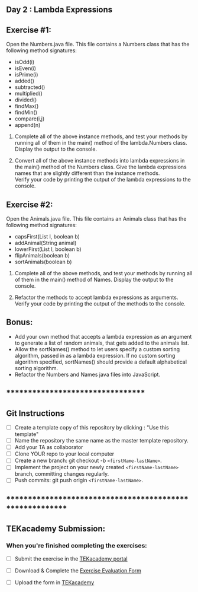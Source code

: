 <h2>Day 2 : Lambda Expressions<h2>

<h2>Exercise #1:</h2>

Open the Numbers.java file.  This file contains a Numbers class that has the following method signatures:

* isOdd(i)
* isEven(i)
* isPrime(i)
* added()
* subtracted()
* multiplied()
* divided()
* findMax()
* findMin()
* compare(i,j)
* append(n)

1. Complete all of the above instance methods, and test your methods by running all of them in the main() method of the lambda.Numbers class.  
Display the output to the console. 

2. Convert all of the above instance methods into lambda expressions in the main() method of the Numbers class. 
 Give the lambda expressions names that are slightly different than the instance methods.  
 Verify your code by printing the output of the lambda expressions to the console.

<h2>Exercise #2:</h2>

Open the Animals.java file. This file contains an Animals class that has the following method signatures:
* capsFirst(List l, boolean b)
* addAnimal(String animal)
* lowerFirst(List l, boolean b)
* flipAnimals(boolean b)
* sortAnimals(boolean b)

1. Complete all of the above methods, and test your methods by running all of them in the main() method of Names. 
 Display the output to the console.

2. Refactor the methods to accept lambda expressions as arguments.  
Verify your code by printing the output of the methods to the console.

<h2>Bonus: </h2>

* Add your own method that accepts a lambda expression as an argument to generate a list of random animals, that gets added to the animals list.
* Allow the sortNames() method to let users specify a custom sorting algorithm, passed in as a lambda expression.  If no custom sorting algorithm specified, sortNames() should provide a default alphabetical sorting algorithm.
* Refactor the Numbers and Names java files into JavaScript.  

## ********************************
## Git Instructions
- [ ] Create a template copy of this repository by clicking : "Use this template"
- [ ] Name the repository the same name as the master template repository.
- [ ] Add your TA as collaborator
- [ ] Clone YOUR repo to your local computer
- [ ] Create a new branch: git checkout -b `<firstName-lastName>`.
- [ ] Implement the project on your newly created `<firstName-lastName>` branch, committing changes regularly.
- [ ] Push commits: git push origin `<firstName-lastName>`.
## ********************************************************
<h2>TEKacademy Submission: </h2>
<h3>When you're finished completing the exercises:</h3>

- [ ] Submit the exercise in the [TEKacademy portal](https://bit.ly/TEKacademy)
  
- [ ] Download & Complete the [Exercise Evaluation Form](https://bit.ly/TEKacademy)
  
- [ ] Upload the form in [TEKacademy](https://bit.ly/TEKacademy)
  